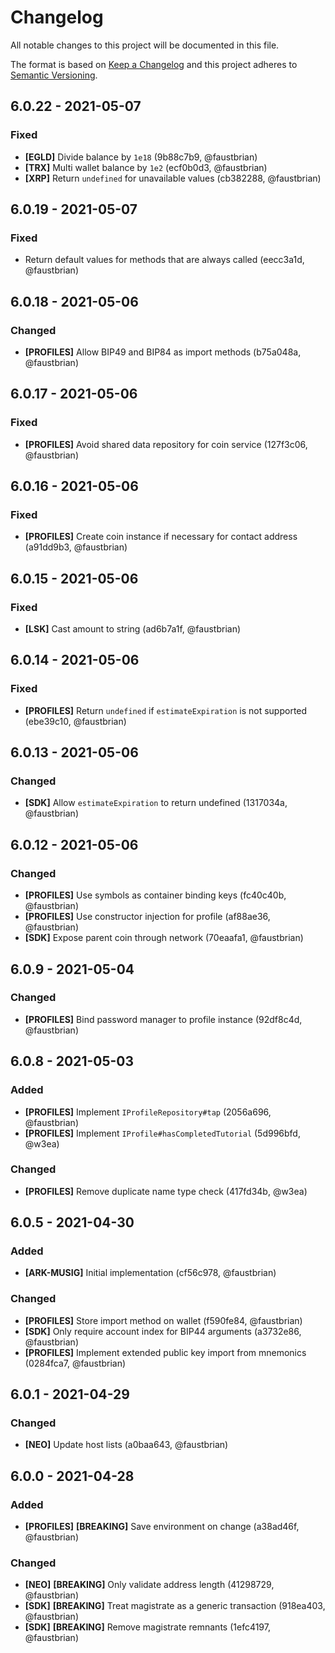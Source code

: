 # Changelog

All notable changes to this project will be documented in this file.

The format is based on [Keep a Changelog](http://keepachangelog.com/en/1.0.0/)
and this project adheres to [Semantic Versioning](http://semver.org/spec/v2.0.0.html).

## 6.0.22 - 2021-05-07

### Fixed

- **[EGLD]** Divide balance by `1e18` (9b88c7b9, @faustbrian)
- **[TRX]** Multi wallet balance by `1e2` (ecf0b0d3, @faustbrian)
- **[XRP]** Return `undefined` for unavailable values (cb382288, @faustbrian)

## 6.0.19 - 2021-05-07

### Fixed

- Return default values for methods that are always called (eecc3a1d, @faustbrian)

## 6.0.18 - 2021-05-06

### Changed

- **[PROFILES]** Allow BIP49 and BIP84 as import methods (b75a048a, @faustbrian)

## 6.0.17 - 2021-05-06

### Fixed

- **[PROFILES]** Avoid shared data repository for coin service (127f3c06, @faustbrian)

## 6.0.16 - 2021-05-06

### Fixed

- **[PROFILES]** Create coin instance if necessary for contact address (a91dd9b3, @faustbrian)

## 6.0.15 - 2021-05-06

### Fixed

- **[LSK]** Cast amount to string (ad6b7a1f, @faustbrian)

## 6.0.14 - 2021-05-06

### Fixed

- **[PROFILES]** Return `undefined` if `estimateExpiration` is not supported (ebe39c10, @faustbrian)

## 6.0.13 - 2021-05-06

### Changed

- **[SDK]** Allow `estimateExpiration` to return undefined (1317034a, @faustbrian)

## 6.0.12 - 2021-05-06

### Changed

- **[PROFILES]** Use symbols as container binding keys (fc40c40b, @faustbrian)
- **[PROFILES]** Use constructor injection for profile (af88ae36, @faustbrian)
- **[SDK]** Expose parent coin through network (70eaafa1, @faustbrian)

## 6.0.9 - 2021-05-04

### Changed

- **[PROFILES]** Bind password manager to profile instance (92df8c4d, @faustbrian)

## 6.0.8 - 2021-05-03

### Added

- **[PROFILES]** Implement `IProfileRepository#tap` (2056a696, @faustbrian)
- **[PROFILES]** Implement `IProfile#hasCompletedTutorial` (5d996bfd, @w3ea)

### Changed

- **[PROFILES]** Remove duplicate name type check (417fd34b, @w3ea)

## 6.0.5 - 2021-04-30

### Added

- **[ARK-MUSIG]** Initial implementation (cf56c978, @faustbrian)

### Changed

- **[PROFILES]** Store import method on wallet (f590fe84, @faustbrian)
- **[SDK]** Only require account index for BIP44 arguments (a3732e86, @faustbrian)
- **[PROFILES]** Implement extended public key import from mnemonics (0284fca7, @faustbrian)

## 6.0.1 - 2021-04-29

### Changed

- **[NEO]** Update host lists (a0baa643, @faustbrian)

## 6.0.0 - 2021-04-28

### Added

- **[PROFILES]** **[BREAKING]** Save environment on change (a38ad46f, @faustbrian)

### Changed

- **[NEO]** **[BREAKING]** Only validate address length (41298729, @faustbrian)
- **[SDK]** **[BREAKING]** Treat magistrate as a generic transaction (918ea403, @faustbrian)
- **[SDK]** **[BREAKING]** Remove magistrate remnants (1efc4197, @faustbrian)
